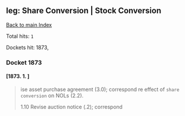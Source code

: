 
## leg: Share Conversion | Stock Conversion

[Back to main Index](README.md)

Total hits: `1`

Dockets hit: 1873, 

### Docket 1873

#### [1873. 1. ]
> ise asset purchase agreement \(3.0\); correspond re effect of `share conversion` on NOLs \(2.2\).
> 
> 1.10 Revise auction notice \(.2\); correspond
